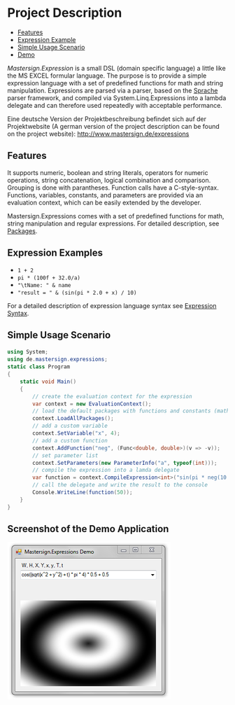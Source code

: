 # Project Description

* [Features](#features)
* [Expression Example](#expression-example)
* [Simple Usage Scenario](#simple-usage-scenario)
* [Demo](#demo)

_Mastersign.Expression_ is a small DSL (domain specific language) a little like the MS EXCEL formular language. The purpose is to provide a simple expression language with a set of predefined functions for math and string manipulation. Expressions are parsed via a parser, based on the [Sprache](https://github.com/sprache) parser framework, and compiled via System.Linq.Expressions into a lambda delegate and can therefore used repeatedly with acceptable performance.

Eine deutsche Version der Projektbeschreibung befindet sich auf der Projektwebsite (A german version of the project description can be found on the project website): <http://www.mastersign.de/expressions>

## Features

It supports numeric, boolean and string literals, operators for numeric operations, string concatenation, logical combination and comparison. Grouping is done with parantheses. Function calls have a C-style-syntax. Functions, variables, constants, and parameters are provided via an evaluation context, which can be easily extended by the developer.

Mastersign.Expressions comes with a set of predefined functions for math, string manipulation and regular expressions. For detailed description, see [Packages](Packages.md).

## Expression Examples

* `1 + 2`
* `pi * (100f + 32.0/a)`
* `"\tName: " & name`
* `"result = " & (sin(pi * 2.0 + x) / 10)`

For a detailed description of expression language syntax see [Expression Syntax](Expression%20Syntax.md).

## Simple Usage Scenario

```csharp
using System;
using de.mastersign.expressions;
static class Program
{
    static void Main()
    {
        // create the evaluation context for the expression
        var context = new EvaluationContext();
        // load the default packages with functions and constants (math, string, ...)
        context.LoadAllPackages();
        // add a custom variable
        context.SetVariable("x", 4);
        // add a custom function
        context.AddFunction("neg", (Func<double, double>)(v => -v));
        // set parameter list
        context.SetParameters(new ParameterInfo("a", typeof(int)));
        // compile the expression into a lamda delegate
        var function = context.CompileExpression<int>("sin(pi * neg(10 + x)) + a");
        // call the delegate and write the result to the console
        Console.WriteLine(function(50));
    }
}
```

## Screenshot of the Demo Application

![](demo-screenshot.png)

